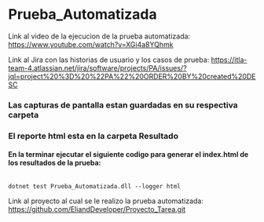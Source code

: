 # Prueba_Automatizada

Link al video de la ejecucion de la prueba automatizada: https://www.youtube.com/watch?v=XGi4a8YQhmk


Link al Jira con las historias de usuario y los casos de prueba: https://itla-team-4.atlassian.net/jira/software/projects/PA/issues/?jql=project%20%3D%20%22PA%22%20ORDER%20BY%20created%20DESC


### Las capturas de pantalla estan guardadas en su respectiva carpeta
### El reporte html esta en la carpeta Resultado

#### En la terminar ejecutar el siguiente codigo para generar el index.html de los resultados de la prueba:

```

dotnet test Prueba_Automatizada.dll --logger html

```

Link al proyecto al cual se le realizo la prueba automatizada: https://github.com/EliandDeveloper/Proyecto_Tarea.git



